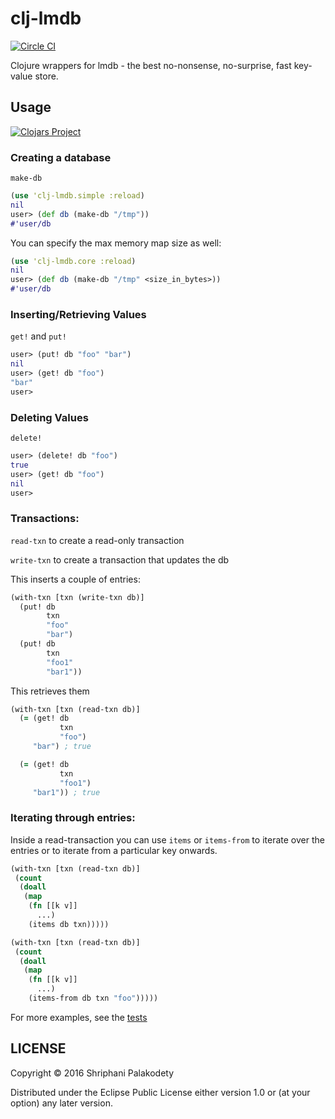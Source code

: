 # clj-lmdb

[![Circle CI](https://circleci.com/gh/shriphani/clj-lmdb.svg?style=shield&circle-token=3ac09ef4532f9b7665baad776d399bcc58873338)](https://circleci.com/gh/shriphani/clj-lmdb)

Clojure wrappers for lmdb - the best no-nonsense, no-surprise, fast key-value store.

## Usage


[![Clojars Project](https://img.shields.io/clojars/v/clj-lmdb.svg)](https://clojars.org/clj-lmdb)

### Creating a database

`make-db`

```clojure
(use 'clj-lmdb.simple :reload)
nil
user> (def db (make-db "/tmp"))
#'user/db
```

You can specify the max memory map size as well:

```clojure
(use 'clj-lmdb.core :reload)
nil
user> (def db (make-db "/tmp" <size_in_bytes>))
#'user/db
```


### Inserting/Retrieving Values

`get!` and `put!`

```clojure
user> (put! db "foo" "bar")
nil
user> (get! db "foo")
"bar"
user> 
```

### Deleting Values

`delete!`

```clojure
user> (delete! db "foo")
true
user> (get! db "foo")
nil
user>
```

### Transactions:

`read-txn` to create a read-only transaction

`write-txn` to create a transaction that updates the db

This inserts a couple of entries:

```clojure
(with-txn [txn (write-txn db)]
  (put! db
        txn
        "foo"
        "bar")
  (put! db
        txn
        "foo1"
        "bar1"))
```

This retrieves them

```clojure
(with-txn [txn (read-txn db)]
  (= (get! db
           txn
           "foo")
     "bar") ; true

  (= (get! db
           txn
           "foo1")
     "bar1")) ; true
```

### Iterating through entries:

Inside a read-transaction you can use `items` or `items-from`
to iterate over the entries or to iterate from a particular key onwards.

```clojure
(with-txn [txn (read-txn db)]
 (count
  (doall
   (map
    (fn [[k v]]
      ...)
    (items db txn)))))
```

```clojure
(with-txn [txn (read-txn db)]
 (count
  (doall
   (map
    (fn [[k v]]
      ...)
    (items-from db txn "foo")))))
```

For more examples, see the [tests](test/clj_lmdb/simple_test.clj)

## LICENSE

Copyright © 2016 Shriphani Palakodety

Distributed under the Eclipse Public License either version 1.0 or (at your option) any later version.
